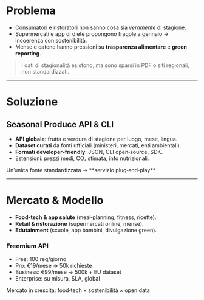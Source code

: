 <!-- Usa con reveal-md: `reveal-md pitch_reveal.md --css theme-reveal.css` -->

# Problema

- Consumatori e ristoratori non sanno cosa sia _veramente_ di stagione.
- Supermercati e app di diete propongono fragole a gennaio → incoerenza con sostenibilità.
- Mense e catene hanno pressioni su **trasparenza alimentare** e **green reporting**.

> I dati di stagionalità esistono, ma sono sparsi in PDF o siti regionali, non standardizzati.

---

# Soluzione

## Seasonal Produce API & CLI

- **API globale**: frutta e verdura di stagione per luogo, mese, lingua.
- **Dataset curati** da fonti ufficiali (ministeri, mercati, enti ambientali).
- **Formati developer‑friendly**: JSON, CLI open‑source, SDK.
- Estensioni: prezzi medi, CO₂ stimata, info nutrizionali.

<div class="cta">Un’unica fonte standardizzata → **servizio plug‑and‑play**</div>

---

# Mercato & Modello

- **Food‑tech & app salute** (meal‑planning, fitness, ricette).
- **Retail & ristorazione** (supermercati online, mense).
- **Edutainment** (scuole, app bambini, divulgazione green).

### Freemium API

- Free: 100 req/giorno
- Pro: €19/mese → 50k richieste
- Business: €99/mese → 500k + EU dataset
- Enterprise: su misura, SLA, global

<div class="note">Mercato in crescita: food‑tech × sostenibilità × open data</div>
